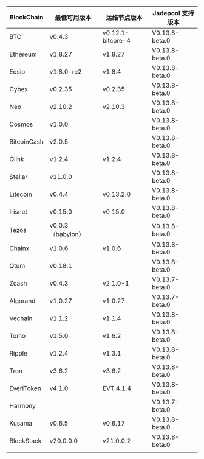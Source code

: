 | BlockChain  | 最低可用版本| 运维节点版本 | Jadepool 支持版本 |
| ----------- | ---------- | ---------- | ---------- |
| BTC         | v0.4.3    |   v0.12.1-bitcore-4   | V0.13.8-beta.0 |
| Ethereum    | v1.8.27     |   v1.8.27   | V0.13.8-beta.0 |
| Eosio       | v1.8.0-rc2 | v1.8.4 | V0.13.8-beta.0 |
| Cybex       | v0.2.35    |    v0.2.35  | V0.13.8-beta.0 |
| Neo         | v2.10.2    |   v2.10.3  | V0.13.8-beta.0    |
| Cosmos      | v1.0.0     |      | V0.13.8-beta.0 |
| BitcoinCash | v2.0.5     |      | V0.13.8-beta.0 |
| Qlink       | v1.2.4     |   v1.2.4   | V0.13.8-beta.0 |
| Stellar     | v11.0.0    |    | V0.13.8-beta.0 |
| Litecoin    | v0.4.4     |    v0.13.2.0  | V0.13.8-beta.0 |
| Irisnet     | v0.15.0    |   v0.15.0  | V0.13.8-beta.0 |
| Tezos       | v0.0.3 （babylon）   |      | V0.13.8-beta.0 |
| Chainx      | v1.0.6     |   v1.0.6    | V0.13.8-beta.0 |
| Qtum        | v0.18.1    |     | V0.13.8-beta.0 |
| Zcash       | v0.4.3     |  v2.1.0-1    | V0.13.7-beta.0 |
| Algorand    | v1.0.27    |   v1.0.27  | V0.13.7-beta.0 |
| Vechain     | v1.1.2     |    v1.1.4  | V0.13.8-beta.0 |
| Tomo        | v1.5.0     |   v1.6.2   | V0.13.8-beta.0 |
| Ripple      | v1.2.4     |   v1.3.1   | V0.13.8-beta.0 |
| Tron        | v3.6.2 |      v3.6.2      | V0.13.8-beta.0 |
| EveriToken  | v4.1.0 |       EVT 4.1.4     | V0.13.8-beta.0 |
| Harmony     |            |            | V0.13.7-beta.0 |
| Kusama      | v0.6.5     |    v0.6.17  | V0.13.8-beta.0 |
| BlockStack  | v20.0.0.0 |      v21.0.0.2     | V0.13.8-beta.0 |
|             |            |            |            |

